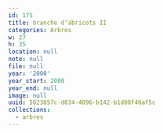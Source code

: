 ```yaml
---
id: 175
title: branche d‘abricots II
categories: Arbres
w: 27
h: 35
location: null
note: null
file: null
year: '2000'
year_start: 2000
year_end: null
image: null
uuid: 5023857c-d034-4096-b142-b1d08f46af5c
collections:
  - arbres
---
```


